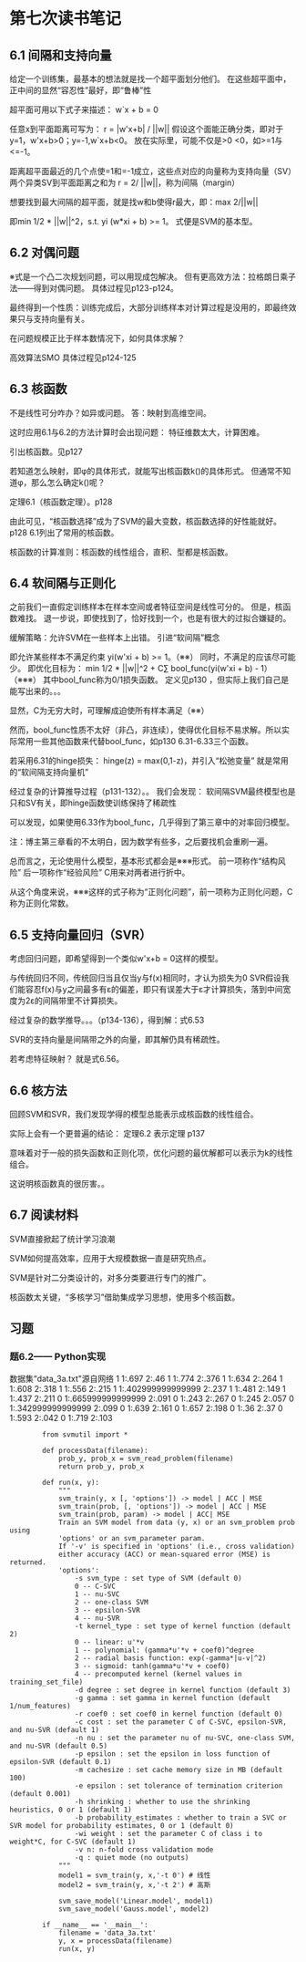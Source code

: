 # 第七次读书笔记
## 6.1 间隔和支持向量
给定一个训练集，最基本的想法就是找一个超平面划分他们。
在这些超平面中，正中间的显然“容忍性”最好，即“鲁棒”性

超平面可用以下式子来描述：
w`x + b = 0

任意x到平面距离可写为：
r = |w'x+b| / ||w||
假设这个面能正确分类，即对于y=1，w'x+b>0；y=-1,w`x+b<0。
放在实际里，可能不仅是>0 <0，如>=1与<=-1。

距离超平面最近的几个点使=1和=-1成立，这些点对应的向量称为支持向量（SV）
两个异类SV到平面距离之和为 r = 2/ ||w||，称为间隔（margin）

想要找到最大间隔的超平面，就是找w和b使得r最大，即：max 2/||w||

即min 1/2 * ||w||^2，s.t. yi (w*xi + b) >= 1。
式便是SVM的基本型。

## 6.2 对偶问题
※式是一个凸二次规划问题，可以用现成包解决。
但有更高效方法：拉格朗日乘子法——得到对偶问题。
具体过程见p123-p124。

最终得到一个性质：训练完成后，大部分训练样本对计算过程是没用的，即最终效果只与支持向量有关。

在问题规模正比于样本数情况下，如何具体求解？

高效算法SMO
具体过程见p124-125

## 6.3 核函数
不是线性可分咋办？如异或问题。
答：映射到高维空间。

这时应用6.1与6.2的方法计算时会出现问题：
特征维数太大，计算困难。

引出核函数。见p127

若知道怎么映射，即φ的具体形式，就能写出核函数k()的具体形式。
但通常不知道φ，那么怎么确定k()呢？

定理6.1（核函数定理）。p128

由此可见，“核函数选择”成为了SVM的最大变数，核函数选择的好性能就好。
p128 6.1列出了常用的核函数。

核函数的计算准则：核函数的线性组合，直积、型都是核函数。

## 6.4 软间隔与正则化
之前我们一直假定训练样本在样本空间或者特征空间是线性可分的。
但是，核函数难找。
退一步说，即使找到了，恰好找到一个，也是有很大的过拟合嫌疑的。

缓解策略：允许SVM在一些样本上出错。
引进“软间隔”概念

即允许某些样本不满足约束 yi(w'xi + b) >= 1。（※※）
同时，不满足的应该尽可能少。
即优化目标为：
min 1/2 * ||w||^2 + C∑ bool_func(yi(w'xi + b) - 1） （※※※）
其中bool_func称为0/1损失函数。
定义见p130 ，但实际上我们自己是能写出来的。。。

显然，C为无穷大时，可理解成迫使所有样本满足（※※）

然而，bool_func性质不太好（非凸，非连续），使得优化目标不易求解。所以实际常用一些其他函数来代替bool_func，如p130 6.31-6.33三个函数。

若采用6.31的hinge损失： hinge(z) = max(0,1-z)，并引入“松弛变量”
就是常用的“软间隔支持向量机”

经过复杂的计算推导过程（p131-132）。。
我们会发现：
软间隔SVM最终模型也是只和SV有关，即hinge函数使训练保持了稀疏性

可以发现，如果使用6.33作为bool_func，几乎得到了第三章中的对率回归模型。

注：博主第三章看的不太明白，因为数学有些多，之后要找机会重刷一遍。

总而言之，无论使用什么模型，基本形式都会是※※※形式。
前一项称作“结构风险”
后一项称作“经验风险”
C用来对两者进行折中。

从这个角度来说，※※※这样的式子称为“正则化问题”，前一项称为正则化问题，C称为正则化常数。

## 6.5 支持向量回归（SVR）
考虑回归问题，即希望得到一个类似w'x+b = 0这样的模型。

与传统回归不同，传统回归当且仅当y与f(x)相同时，才认为损失为0
SVR假设我们能容忍f(x)与y之间最多有ε的偏差，即只有误差大于ε才计算损失，落到中间宽度为2ε的间隔带里不计算损失。

经过复杂的数学推导。。。（p134-136），得到解：式6.53

SVR的支持向量是间隔带之外的向量，即其解仍具有稀疏性。

若考虑特征映射？ 就是式6.56。

## 6.6 核方法
回顾SVM和SVR，我们发现学得的模型总能表示成核函数的线性组合。

实际上会有一个更普遍的结论：
定理6.2 表示定理 p137

意味着对于一般的损失函数和正则化项，优化问题的最优解都可以表示为k的线性组合。

这说明核函数真的很厉害。。

## 6.7 阅读材料
SVM直接掀起了统计学习浪潮

SVM如何提高效率，应用于大规模数据一直是研究热点。

SVM是针对二分类设计的，对多分类要进行专门的推广。

核函数太关键，“多核学习”借助集成学习思想，使用多个核函数。
## 习题
### 题6.2—— Python实现
数据集“data_3a.txt"源自网络
			1	 1:.697	 2:.46
			1	 1:.774	 2:.376
			1	 1:.634	 2:.264
			1	 1:.608	 2:.318
			1	 1:.556	 2:.215
			1	 1:.402999999999999	 2:.237
			1	 1:.481	 2:.149
			1	 1:.437	 2:.211
			0	 1:.665999999999999	 2:.091
			0	 1:.243	 2:.267
			0	 1:.245	 2:.057
			0	 1:.342999999999999	 2:.099
			0	 1:.639	 2:.161
			0	 1:.657	 2:.198
			0	 1:.36	 2:.37
			0	 1:.593	 2:.042
			0	 1:.719	 2:.103

			from svmutil import *

			def processData(filename):
				prob_y, prob_x = svm_read_problem(filename)
				return prob_y, prob_x

			def run(x, y):
				"""
				svm_train(y, x [, 'options']) -> model | ACC | MSE 
				svm_train(prob, [, 'options']) -> model | ACC | MSE 
				svm_train(prob, param) -> model | ACC| MSE 
				Train an SVM model from data (y, x) or an svm_problem prob using
				'options' or an svm_parameter param. 
				If '-v' is specified in 'options' (i.e., cross validation)
				either accuracy (ACC) or mean-squared error (MSE) is returned.
				'options':
				    -s svm_type : set type of SVM (default 0)
					0 -- C-SVC
					1 -- nu-SVC
					2 -- one-class SVM
					3 -- epsilon-SVR
					4 -- nu-SVR
				    -t kernel_type : set type of kernel function (default 2)
					0 -- linear: u'*v
					1 -- polynomial: (gamma*u'*v + coef0)^degree
					2 -- radial basis function: exp(-gamma*|u-v|^2)
					3 -- sigmoid: tanh(gamma*u'*v + coef0)
					4 -- precomputed kernel (kernel values in training_set_file)
				    -d degree : set degree in kernel function (default 3)
				    -g gamma : set gamma in kernel function (default 1/num_features)
				    -r coef0 : set coef0 in kernel function (default 0)
				    -c cost : set the parameter C of C-SVC, epsilon-SVR, and nu-SVR (default 1)
				    -n nu : set the parameter nu of nu-SVC, one-class SVM, and nu-SVR (default 0.5)
				    -p epsilon : set the epsilon in loss function of epsilon-SVR (default 0.1)
				    -m cachesize : set cache memory size in MB (default 100)
				    -e epsilon : set tolerance of termination criterion (default 0.001)
				    -h shrinking : whether to use the shrinking heuristics, 0 or 1 (default 1)
				    -b probability_estimates : whether to train a SVC or SVR model for probability estimates, 0 or 1 (default 0)
				    -wi weight : set the parameter C of class i to weight*C, for C-SVC (default 1)
				    -v n: n-fold cross validation mode
				    -q : quiet mode (no outputs)
				"""
				model1 = svm_train(y, x,'-t 0') # 线性
				model2 = svm_train(y, x,'-t 2') # 高斯

				svm_save_model('Linear.model', model1)
				svm_save_model('Gauss.model', model2)

			if __name__ == '__main__':
				filename = 'data_3a.txt'
				y, x = processData(filename)
				run(x, y)

